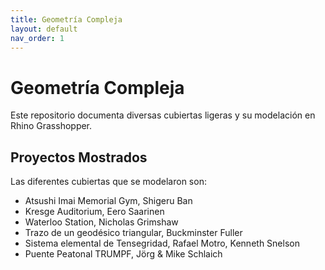 ```yaml
---
title: Geometría Compleja
layout: default
nav_order: 1
---
```

# Geometría Compleja
Este repositorio documenta diversas cubiertas ligeras y su modelación en Rhino Grasshopper. 

## Proyectos Mostrados
Las diferentes cubiertas que se modelaron son:
- Atsushi Imai Memorial Gym, Shigeru Ban
- Kresge Auditorium, Eero Saarinen
- Waterloo Station, Nicholas Grimshaw
- Trazo de un geodésico triangular, Buckminster Fuller
- Sistema elemental de Tensegridad, Rafael Motro, Kenneth Snelson
- Puente Peatonal TRUMPF, Jörg & Mike Schlaich

